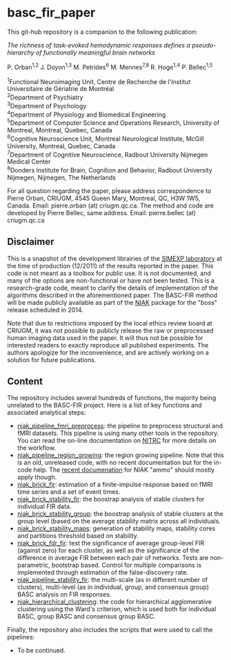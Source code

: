 basc_fir_paper
==============

This git-hub repository is a companion to the following publication:

_The richness of task-evoked hemodynamic responses defines a pseudo-hierarchy of functionally meaningful brain networks_

P. Orban<sup>1,2</sup> J. Doyon<sup>1,3</sup> M. Petrides<sup>6</sup> M. Mennes<sup>7,8</sup> R. Hoge<sup>1,4</sup> P. Bellec<sup>1,5</sup>

  <sup>1</sup>Functional Neuroimaging Unit, Centre de Recherche de l'Institut Universitaire de Gériatrie de Montréal  
  <sup>2</sup>Department of Psychiatry  
  <sup>3</sup>Department of Psychology  
  <sup>4</sup>Department of Physiology and Biomedical Engineering  
  <sup>5</sup>Department of Computer Science and Operations Research, University of Montreal, Montreal, Quebec, Canada  
  <sup>6</sup>Cognitive Neuroscience Unit, Montreal Neurological Institute, McGill University, Montreal, Quebec, Canada  
  <sup>7</sup>Department of Cognitive Neuroscience, Radbout University Nijmegen Medical Center  
  <sup>8</sup>Donders Institute for Brain, Cognition and Behavior, Radbout University Nijmegen, Nijmegen, The Netherlands  

For all question regarding the paper, please address correspondence to Pierre Orban, CRIUGM, 4545 Queen Mary, Montreal, QC, H3W 1W5, Canada. Email: pierre.orban (at) criugm.qc.ca. The method and code are developed by Pierre Bellec, same address. Email: pierre.bellec (at) criugm.qc.ca

Disclaimer
----------

This is a snapshot of the development librairies of the [SIMEXP laboratory](http://www.simexp-lab.org) at the time of production (12/2011) of the results reported in the paper. This code is not meant as a toolbox for public use. It is not documented, and many of the options are non-functional or have not been tested. This is a research-grade code, meant to clarify the details of implementation of the algorithms described in the aforementioned paper. The BASC-FIR method will be made publicly available as part of the [NIAK](http://code.google.com/p/niak) package for the "boss" release scheduled in 2014.

Note that due to restrictions imposed by the local ethics review board at CRIUGM, it was not possible to publicly release the raw or preprocessed human imaging data used in the paper. It will thus not be possible for interested readers to exactly reproduce all published experiments. The authors apologize for the inconvenience, and are actively working on a solution for future publications.

Content
-------

The repository includes several hundreds of functions, the majority being unrelated to the BASC-FIR project. Here is a list of key functions and associated analytical steps:
  * [niak_pipeline_fmri_preprocess](niak-1233/pipeline/niak_pipeline_fmri_preprocess.m): the pipeline to preprocess structural and fMRI datasets. This pipeline is using many other tools in the repository. You can read the on-line documentation on [NITRC](http://www.nitrc.org/plugins/mwiki/index.php/niak:FmriPreprocessing064) for more details on the workflow.
  * [niak_pipeline_region_growing](basc-714M/pipeline/niak_pipeline_region_growing.m): the region growing pipeline. Note that this is an old, unreleased code, with no recent documentation but for the in-code help. The [recent documenation](http://www.nitrc.org/plugins/mwiki/index.php/niak:RegionGrowing) for NIAK "ammo" should mostly apply though.
  * [niak_brick_fir](basc-714M/bricks/basc/niak_brick_fir.m): estimation of a finite-impulse response based on fMRI time series and a set of event times. 
  * [niak_brick_stability_fir](basc-714M/bricks/basc/niak_brick_stability_fir.m): the boostrap analysis of stable clusters for individual FIR data.
  * [niak_brick_stability_group](basc-714M/bricks/basc/niak_brick_stability_group.m): the boostrap analysis of stable clusters at the group level (based on the average stability matrix across all individuals.
  * [niak_brick_stability_maps](basc-714M/bricks/basc/niak_brick_stability_maps.m): generation of stability maps, stability cores and partitions threshold based on stability.
  * [niak_brick_fdr_fir](basc-714M/bricks/basc/niak_brick_fdr_fir.m): test the significance of average group-level FIR (against zero) for each cluster, as well as the significance of the difference in average FIR between each pair of networks. Tests are non-parametric, bootstrap based. Control for multiple comparisons is implemented through estimation of the false-discovery rate.
  * [niak_pipeline_stability_fir](basc-714M/pipeline/niak_pipeline_stability_fir.m): the multi-scale (as in different number of clusters), multi-level (as in individual, group, and consensus group) BASC analysis on FIR responses.
  * [niak_hierarchical_clustering](niak-1233/commands/clustering/niak_hierarchical_clustering.m): the code for hierarchical agglomerative clustering using the Ward's criterion, which is used both for individual BASC, group BASC and consensus group BASC.
   
Finally, the repository also includes the scripts that were used to call the pipelines:
  * To be continued.

